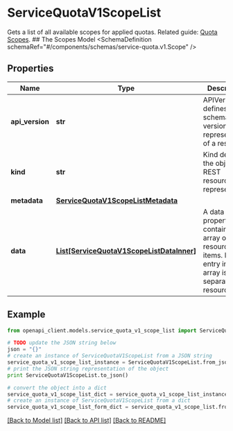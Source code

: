 # ServiceQuotaV1ScopeList

Gets a list of all available scopes for applied quotas.   Related guide: [Quota Scopes](https://docs.confluent.io/cloud/current/quotas/quotas.html#query-for-scopes).  ## The Scopes Model <SchemaDefinition schemaRef=\"#/components/schemas/service-quota.v1.Scope\" />

## Properties
Name | Type | Description | Notes
------------ | ------------- | ------------- | -------------
**api_version** | **str** | APIVersion defines the schema version of this representation of a resource. | [readonly] 
**kind** | **str** | Kind defines the object this REST resource represents. | [readonly] 
**metadata** | [**ServiceQuotaV1ScopeListMetadata**](ServiceQuotaV1ScopeListMetadata.md) |  | 
**data** | [**List[ServiceQuotaV1ScopeListDataInner]**](ServiceQuotaV1ScopeListDataInner.md) | A data property that contains an array of resource items. Each entry in the array is a separate resource. | 

## Example

```python
from openapi_client.models.service_quota_v1_scope_list import ServiceQuotaV1ScopeList

# TODO update the JSON string below
json = "{}"
# create an instance of ServiceQuotaV1ScopeList from a JSON string
service_quota_v1_scope_list_instance = ServiceQuotaV1ScopeList.from_json(json)
# print the JSON string representation of the object
print ServiceQuotaV1ScopeList.to_json()

# convert the object into a dict
service_quota_v1_scope_list_dict = service_quota_v1_scope_list_instance.to_dict()
# create an instance of ServiceQuotaV1ScopeList from a dict
service_quota_v1_scope_list_form_dict = service_quota_v1_scope_list.from_dict(service_quota_v1_scope_list_dict)
```
[[Back to Model list]](../ccloud/README.md#documentation-for-models) [[Back to API list]](../ccloud/README.md#documentation-for-api-endpoints) [[Back to README]](../ccloud/README.md)


